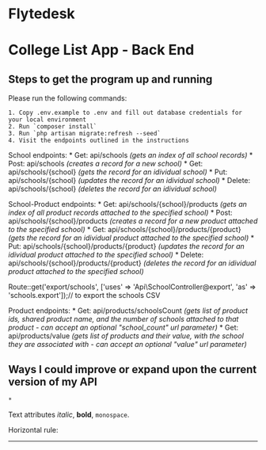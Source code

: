 Flytedesk
=======

# College List App - Back End

## Steps to get the program up and running

Please run the following commands:

	1. Copy .env.example to .env and fill out database credentials for your local environment
	2. Run `composer install`
	3. Run `php artisan migrate:refresh --seed`
	4. Visit the endpoints outlined in the instructions

School endpoints:
	* Get: api/schools _(gets an index of all school records)_
	* Post: api/schools _(creates a record for a new school)_
	* Get: api/schools/{school} _(gets the record for an idividual school)_
	* Put: api/schools/{school} _(updates the record for an idividual school)_
	* Delete: api/schools/{school} _(deletes the record for an idividual school)_


School-Product endpoints:
	* Get: api/schools/{school}/products _(gets an index of all product records attached to the specified school)_
	* Post: api/schools/{school}/products _(creates a record for a new product attached to the specified school)_
	* Get: api/schools/{school}/products/{product} _(gets the record for an idividual product attached to the specified school)_
	* Put: api/schools/{school}/products/{product} _(updates the record for an idividual product attached to the specified school)_
	* Delete: api/schools/{school}/products/{product} _(deletes the record for an idividual product attached to the specified school)_


Route::get('export/schools', ['uses' => 'Api\SchoolController@export', 'as' => 'schools.export']);// to export the schools CSV


Product endpoints:
	* Get: api/products/schoolsCount _(gets list of product ids, shared product name, and the number of schools attached to that product - *can accept an optional "school_count" url parameter*)_
	* Get: api/products/value _(gets list of products and their value, with the school they are associated with - *can accept an optional "value" url parameter*)_


## Ways I could improve or expand upon the current version of my API

	* 


Text attributes _italic_, 
**bold**, `monospace`.

Horizontal rule:

---

